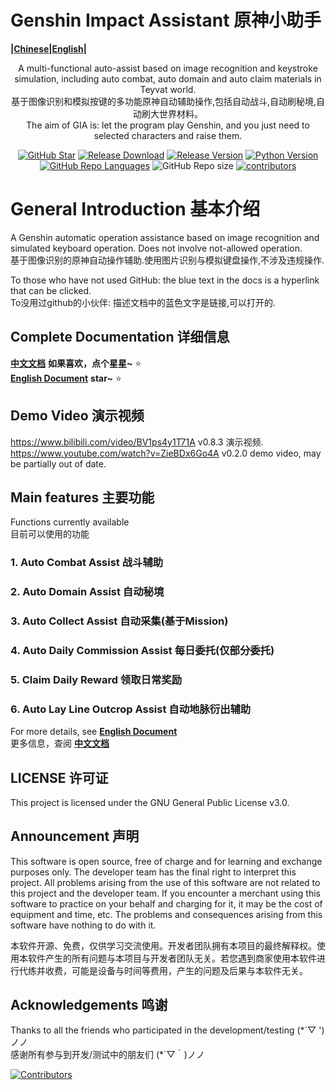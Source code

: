 # Genshin Impact Assistant 原神小助手
**|[Chinese](https://genshinimpactassistant.github.io/GIA-Document/#/)|[English](https://genshinimpactassistant.github.io/GIA-Document/#/en_US/)|**
<div align="center">

A multi-functional auto-assist based on image recognition and keystroke simulation, including auto combat, auto domain and auto claim materials in Teyvat world.  
基于图像识别和模拟按键的多功能原神自动辅助操作,包括自动战斗,自动刷秘境,自动刷大世界材料。  
The aim of GIA is: let the program play Genshin, and you just need to selected characters and raise them.  

[![GitHub Star](https://img.shields.io/github/stars/infstellar/genshin_impact_assistant?style=flat-square)](https://github.com/infstellar/genshin_impact_assistant/stargazers)
[![Release Download](https://img.shields.io/github/downloads/infstellar/genshin_impact_assistant/total?style=flat-square)](https://github.com/infstellar/genshin_impact_assistant/releases/download/v0.3.0/GIA.Launcher.v0.3.0.7z)
[![Release Version](https://img.shields.io/github/v/release/infstellar/genshin_impact_assistant?style=flat-square)](https://github.com/infstellar/genshin_impact_assistant/releases/latest)
[![Python Version](https://img.shields.io/badge/python-v3.7.6-blue?style=flat-square)](https://www.python.org/downloads/release/python-376/)
[![GitHub Repo Languages](https://img.shields.io/github/languages/top/infstellar/genshin_impact_assistant?style=flat-square)](https://github.com/infstellar/genshin_impact_assistant/search?l=Python)
![GitHub Repo size](https://img.shields.io/github/repo-size/infstellar/genshin_impact_assistant?style=flat-square&color=3cb371)
[![contributors](https://img.shields.io/github/contributors/infstellar/genshin_impact_assistant?style=flat-square)](https://github.com/infstellar/genshin_impact_assistant/graphs/contributors)

</div>

# General Introduction 基本介绍
A Genshin automatic operation assistance based on image recognition and simulated keyboard operation. Does not involve not-allowed operation.  
基于图像识别的原神自动操作辅助.使用图片识别与模拟键盘操作,不涉及违规操作.

To those who have not used GitHub: the blue text in the docs is a hyperlink that can be clicked.  
To没用过github的小伙伴: 描述文档中的蓝色文字是链接,可以打开的.

## Complete Documentation 详细信息

**[中文文档](https://genshinimpactassistant.github.io/GIA-Document/#/)** **如果喜欢，点个星星~** ⭐  
**[English Document](https://genshinimpactassistant.github.io/GIA-Document/#/en_US/)** **star~** ⭐  

## Demo Video 演示视频

<https://www.bilibili.com/video/BV1ps4y1T71A> v0.8.3 演示视频.  
<https://www.youtube.com/watch?v=ZieBDx6Go4A> v0.2.0 demo video, may be partially out of date.

## Main features 主要功能

Functions currently available  
目前可以使用的功能
### 1. Auto Combat Assist 战斗辅助
### 2. Auto Domain Assist 自动秘境
### 3. Auto Collect Assist 自动采集(基于Mission)
### 4. Auto Daily Commission Assist 每日委托(仅部分委托)
### 5. Claim Daily Reward 领取日常奖励
### 6. Auto Lay Line Outcrop Assist 自动地脉衍出辅助  
For more details, see **[English Document](https://genshinimpactassistant.github.io/GIA-Document/#/en_US/)**  
更多信息，查阅 **[中文文档](https://genshinimpactassistant.github.io/GIA-Document/#/)**  

## LICENSE 许可证
This project is licensed under the GNU General Public License v3.0.

## Announcement 声明
This software is open source, free of charge and for learning and exchange purposes only. The developer team has the final right to interpret this project. All problems arising from the use of this software are not related to this project and the developer team. If you encounter a merchant using this software to practice on your behalf and charging for it, it may be the cost of equipment and time, etc. The problems and consequences arising from this software have nothing to do with it.

本软件开源、免费，仅供学习交流使用。开发者团队拥有本项目的最终解释权。使用本软件产生的所有问题与本项目与开发者团队无关。若您遇到商家使用本软件进行代练并收费，可能是设备与时间等费用，产生的问题及后果与本软件无关。

## Acknowledgements 鸣谢 

Thanks to all the friends who participated in the development/testing (\*´▽ ')ノノ  
感谢所有参与到开发/测试中的朋友们 (\*´▽｀)ノノ

[![Contributors](https://contributors-img.web.app/image?repo=infstellar/genshin_impact_assistant)](https://github.com/infstellar/genshin_impact_assistant/graphs/contributors)
